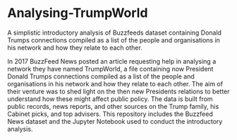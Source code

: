 # Analysing-TrumpWorld
A simplistic introductory analysis of Buzzfeeds dataset containing Donald Trumps connections compiled as a list of the people and organisations in his network and how they relate to each other.

In 2017 BuzzFeed News posted an article requesting help in analysing a network they have named TrumpWorld, a file containing now President Donald Trumps connections compiled as a list of the people and organisations in his network and how they relate to each other. The aim of their venture was to shed light on the then new Presidents relations to better understand how these might affect public policy. The data is built from public records, news reports, and other sources on the Trump family, his Cabinet picks, and top advisers.
This repository includes the Buzzfeed News dataset and the Jupyter Notebook used to conduct the introductory analysis.
